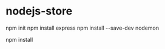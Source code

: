 # nodejs-store

npm init
npm install express
npm install --save-dev nodemon

npm install <module-name>
